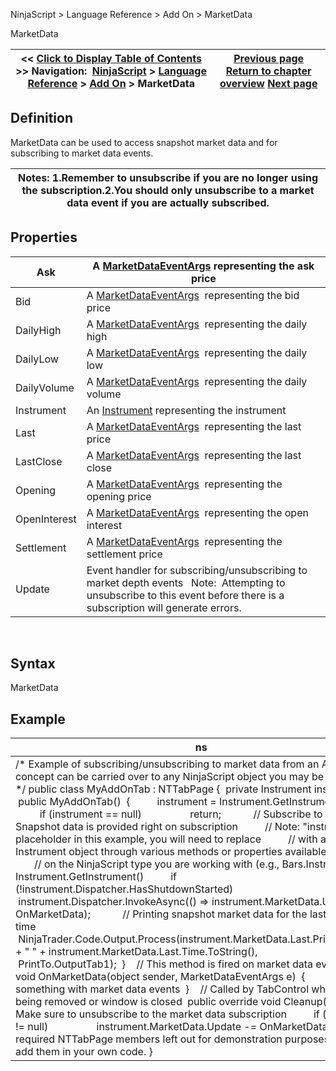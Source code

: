 ﻿
NinjaScript > Language Reference > Add On > MarketData

MarketData

| << [Click to Display Table of Contents](marketdata.md) >> **Navigation:**     [NinjaScript](ninjascript.md) > [Language Reference](language_reference_wip.md) > [Add On](add_on.md) > MarketData | [Previous page](fundamentaldata.md) [Return to chapter overview](add_on.md) [Next page](marketdepth.md) |
| --- | --- |
## Definition
MarketData can be used to access snapshot market data and for subscribing to market data events.
 

| Notes:  1.Remember to unsubscribe if you are no longer using the subscription.2.You should only unsubscribe to a market data event if you are actually subscribed. |
| --- |

## Properties

| Ask | A [MarketDataEventArgs](marketdataeventargs.md) representing the ask price |
| --- | --- |
| Bid | A [MarketDataEventArgs](marketdataeventargs.md)  representing the bid price |
| DailyHigh | A [MarketDataEventArgs](marketdataeventargs.md)  representing the daily high |
| DailyLow | A [MarketDataEventArgs](marketdataeventargs.md)  representing the daily low |
| DailyVolume | A [MarketDataEventArgs](marketdataeventargs.md)  representing the daily volume |
| Instrument | An [Instrument](instrument.md) representing the instrument |
| Last | A [MarketDataEventArgs](marketdataeventargs.md)  representing the last price |
| LastClose | A [MarketDataEventArgs](marketdataeventargs.md)  representing the last close |
| Opening | A [MarketDataEventArgs](marketdataeventargs.md)  representing the opening price |
| OpenInterest | A [MarketDataEventArgs](marketdataeventargs.md)  representing the open interest |
| Settlement | A [MarketDataEventArgs](marketdataeventargs.md)  representing the settlement price |
| Update | Event handler for subscribing/unsubscribing to market depth events   Note:  Attempting to unsubscribe to this event before there is a subscription will generate errors. |
 
## Syntax
MarketData

## Example

| ns |
| --- |
| /* Example of subscribing/unsubscribing to market data from an Add On. The concept can be carried over to any NinjaScript object you may be working on. */ public class MyAddOnTab : NTTabPage {  private Instrument instrument;    public MyAddOnTab()  {          instrument = Instrument.GetInstrument("AAPL");          if (instrument == null)                  return;            // Subscribe to market data. Snapshot data is provided right on subscription          // Note: "instrument" is a placeholder in this example, you will need to replace           // with a valid Instrument object through various methods or properties available depending          // on the NinjaScript type you are working with (e.g., Bars.Instrument or Instrument.GetInstrument()          if (!instrument.Dispatcher.HasShutdownStarted)                  instrument.Dispatcher.InvokeAsync(() => instrument.MarketData.Update += OnMarketData);            // Printing snapshot market data for the last price and time          NinjaTrader.Code.Output.Process(instrument.MarketData.Last.Price.ToString() + " " + instrument.MarketData.Last.Time.ToString(),                  PrintTo.OutputTab1);  }    // This method is fired on market data events  private void OnMarketData(object sender, MarketDataEventArgs e)  {          // Do something with market data events  }    // Called by TabControl when tab is being removed or window is closed  public override void Cleanup()  {          // Make sure to unsubscribe to the market data subscription          if (instrument != null)                  instrument.MarketData.Update -= OnMarketData;  }    // Other required NTTabPage members left out for demonstration purposes. Be sure to add them in your own code. } |
